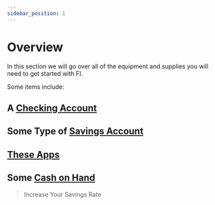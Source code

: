 ```yaml
---
sidebar_position: 1
---
```


# Overview

In this section we will go over all of the equipment and supplies you will need to get started with FI.

Some items include:

## A [Checking Account](checking-account.md) 

## Some Type of [Savings Account](emergency-funds.md)

## [These Apps](apps.md) 

## Some [Cash on Hand](cash-on-hand.md)

>Increase Your Savings Rate